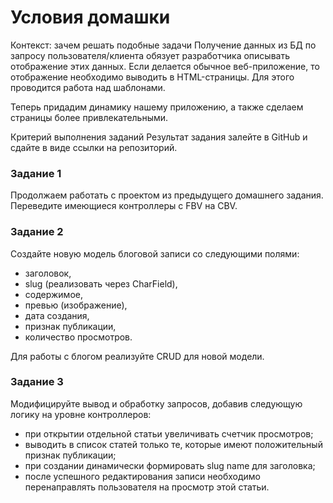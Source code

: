 # Условия домашки

Контекст: зачем решать подобные задачи Получение данных из БД по запросу пользователя/клиента обязует разработчика описывать отображение этих данных. Если делается обычное веб-приложение, то отображение необходимо выводить в HTML-страницы. Для этого проводится работа над шаблонами.

Теперь придадим динамику нашему приложению, а также сделаем страницы более привлекательными.

Критерий выполнения заданий Результат задания залейте в GitHub и сдайте в виде ссылки на репозиторий.

### Задание 1

Продолжаем работать с проектом из предыдущего домашнего задания. Переведите имеющиеся контроллеры с FBV на CBV.

### Задание 2 
Создайте новую модель блоговой записи со следующими полями:

* заголовок,
* slug (реализовать через CharField),
* содержимое,
* превью (изображение),
* дата создания,
* признак публикации,
* количество просмотров.

Для работы с блогом реализуйте CRUD для новой модели.

### Задание 3 
Модифицируйте вывод и обработку запросов, добавив следующую логику на уровне контроллеров:

* при открытии отдельной статьи увеличивать счетчик просмотров;
* выводить в список статей только те, которые имеют положительный признак публикации;
* при создании динамически формировать slug name для заголовка;
* после успешного редактирования записи необходимо перенаправлять пользователя на просмотр этой статьи.
